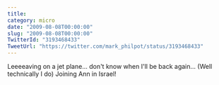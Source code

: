 ```yaml
---
title: 
category: micro
date: "2009-08-08T00:00:00"
slug: "2009-08-08T00:00:00"
TwitterId: "3193468433"
TweetUrl: "https://twitter.com/mark_philpot/status/3193468433"
---
```


Leeeeaving on a jet plane... don't know when I'll be back again... (Well
technically I do) Joining Ann in Israel!
